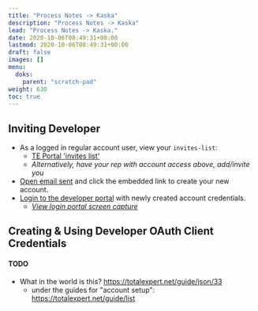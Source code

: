 ```yaml
---
title: "Process Notes -> Kaska"
description: "Process Notes -> Kaska"
lead: "Process Notes -> Kaska."
date: 2020-10-06T08:49:31+00:00
lastmod: 2020-10-06T08:49:31+00:00
draft: false
images: []
menu:
  doks:
    parent: "scratch-pad"
weight: 630
toc: true
---
```


## Inviting Developer
 - As a logged in regular account user, view your `invites-list`:
    - <a href="https://totalexpert.net/developer-users/invites-list" target="_blank">TE Portal 'invites list'</a>
    - _Alternatively, have your rep with account access above, add/invite you_
 - <a href="../../images/TE-DevPortal_EmailReceived" target="_blank">Open email sent</a> and click the embedded link to create your new account.
 - <a href="https://developer.totalexpert.net/login" target="_blank">Login to the developer portal</a> with newly created account credentials.
    - _<a href="../../images/TE-DevPortal_LoggedIn.png" target="_blank">View login portal screen capture</a>_


## Creating & Using Developer OAuth Client Credentials


#### TODO
- What in the world is this? https://totalexpert.net/guide/json/33
    - under the guides for "account setup": https://totalexpert.net/guide/list

